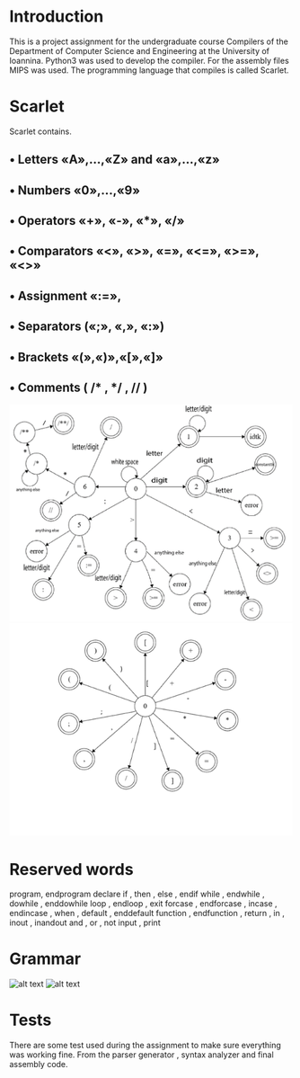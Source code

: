 # Introduction

This is a project assignment for the undergraduate course Compilers of the Department of Computer Science and
Engineering at the University of Ioannina.
Python3 was used to develop the compiler. For the assembly files MIPS was used.
The programming language that compiles is called Scarlet.

# Scarlet

Scarlet contains.

## • Letters «Α»,...,«Ζ» and «a»,...,«z»

## • Numbers «0»,...,«9»

## • Operators «+», «-», «*», «/»

## • Comparators «<», «>», «=», «<=», «>=», «<>»

## • Assignment «:=»,

## • Separators («;», «,», «:»)

## • Brackets «(»,«)»,«[»,«]»

## • Comments ( /* , */ , // )

![alt text](https://github.com/Peter-Sav/Scarlet-Compiler/blob/master/automaton/automaton1.png)
![alt text](https://github.com/Peter-Sav/Scarlet-Compiler/blob/master/automaton/automaton2.png)
# Reserved words
program, endprogram
declare
if , then , else , endif
while , endwhile , dowhile , enddowhile
loop , endloop , exit
forcase , endforcase , incase , endincase , when , default , enddefault
function , endfunction , return , in , inout , inandout
and , or , not
input , print

# Grammar
![alt text]()
![alt text]()
# Tests

There are some test used during the assignment to make sure everything was working fine. From the parser generator ,
syntax analyzer and final assembly code.
